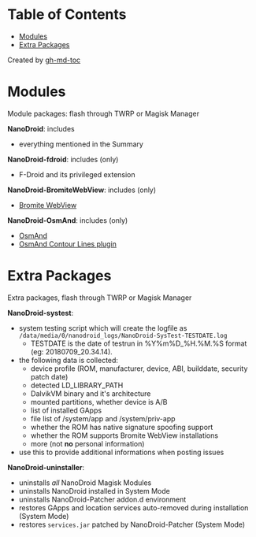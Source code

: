 Table of Contents
=================

* [Modules](#modules)
* [Extra Packages](#extra-packages)

Created by [gh-md-toc](https://github.com/ekalinin/github-markdown-toc)

# Modules

Module packages: flash through TWRP or Magisk Manager

**NanoDroid**: includes
  * everything mentioned in the Summary

**NanoDroid-fdroid**: includes (only)
  * F-Droid and its privileged extension

**NanoDroid-BromiteWebView**: includes (only)
  * [Bromite WebView](https://www.bromite.org/system_web_view)

**NanoDroid-OsmAnd**: includes (only)
  * [OsmAnd](https://f-droid.org/de/packages/net.osmand.plus/)
  * [OsmAnd Contour Lines plugin](https://f-droid.org/de/packages/net.osmand.srtmPlugin.paid/)

# Extra Packages

Extra packages, flash through TWRP or Magisk Manager

**NanoDroid-systest**:
  * system testing script which will create the logfile as `/data/media/0/nanodroid_logs/NanoDroid-SysTest-TESTDATE.log`
     * TESTDATE is the date of testrun in %Y%m%D_%H.%M.%S format (eg: 20180709_20.34.14).
  * the following data is collected:
     * device profile (ROM, manufacturer, device, ABI, builddate, security patch date)
     * detected LD_LIBRARY_PATH
     * DalvikVM binary and it's architecture
     * mounted partitions, whether device is A/B
     * list of installed GApps
     * file list of /system/app and /system/priv-app
     * whether the ROM has native signature spoofing support
     * whether the ROM supports Bromite WebView installations
     * more (not **no** personal information)
  * use this to provide additional informations when posting issues

**NanoDroid-uninstaller**:
  * uninstalls *all* NanoDroid Magisk Modules
  * uninstalls NanoDroid installed in System Mode
  * uninstalls NanoDroid-Patcher addon.d environment
  * restores GApps and location services auto-removed during installation (System Mode)
  * restores `services.jar` patched by NanoDroid-Patcher (System Mode)
